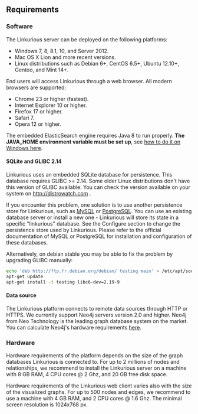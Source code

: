 ## Requirements

### Software

The Linkurious server can be deployed on the following platforms:
* Windows 7, 8, 8.1, 10, and Server 2012.
* Mac OS X Lion and more recent versions.
* Linux distributions such as Debian 6+, CentOS 6.5+, Ubuntu 12.10+, Gentoo, and Mint 14+.

End users will access Linkurious through a web browser. All modern browsers are supported:
* Chrome 23 or higher (fastest).
* Internet Explorer 10 or higher.
* Firefox 17 or higher.
* Safari 7.
* Opera 12 or higher.

The embedded ElasticSearch engine requires Java 8 to run properly.
**The JAVA_HOME environment variable must be set up**, see [how to do it on Windows here](http://docs.oracle.com/cd/E19182-01/820-7851/inst_cli_jdk_javahome_t/index.html).

#### SQLite and GLIBC 2.14

Linkurious uses an embedded SQLite database for persistence. This database requires GLIBC >= 2.14.
Some older Linux distributions don't have this version of GLIBC available. You can check the version available on your system on http://distrowatch.com .

If you encounter this problem, one solution is to use another persistence store for Linkurious, such as [MySQL](https://www.mysql.fr/) or [PostgreSQL](http://www.postgresql.org/).
You can use an existing database server or install a new one - Linkurious will store its state in a specific "linkurious" database.
See the Configure section to change the persistence store used by Linkurious. Please refer to the official documentation of MySQL or PostgreSQL for installation and configuration of these databases.

Alternatively, on debian stable you may be able to fix the problem by upgrading GLIBC manually:

```Bash
echo 'deb http://ftp.fr.debian.org/debian/ testing main' > /etc/apt/sources.list
apt-get update
apt-get install -t testing libc6-dev=2.19-9
```

#### Data source

The Linkurious platform connects to remote data sources through HTTP or HTTPS. We currently support Neo4j servers version 2.0 and higher. Neo4j from Neo Technology is the leading graph database system on the market. You can calculate Neo4j's hardware requirements [here](http://neo4j.com/developer/guide-sizing-and-hardware-calculator/).

### Hardware

Hardware requirements of the platform depends on the size of the graph databases Linkurious is connected to. For up to 2 millions of nodes and relationships, we recommend to install the Linkurious server on a machine with 8 GB RAM, 4 CPU cores @ 2 Ghz, and 20 GB free disk space.

Hardware requirements of the Linkurious web client varies also with the size of the visualized graphs. For up to 500 nodes and edges, we recommend to use a machine with 4 GB RAM, and 2 CPU cores @ 1.6 Ghz. The minimal screen resolution is 1024x768 px.

